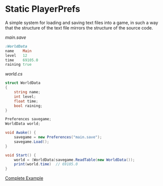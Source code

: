 
Static PlayerPrefs
==================

A simple system for loading and saving text files into a game, in such a way that the structure of the text file mirrors the structure of the source code.

*main.save*
```ruby
:WorldData
name    Main
level   12
time    69105.0
raining true
```

*world.cs*
```csharp
struct WorldData
{
    string name;
    int level;
    float time;
    bool raining;
}

Preferences savegame;
WorldData world;

void Awake() {
    savegame = new Preferences("main.save");
    savegame.Load();
}

void Start() {
    world = (WorldData)savegame.ReadTable(new WorldData());
    print(world.time)  // 69105.0
}
```

[Complete Example](./examples)
